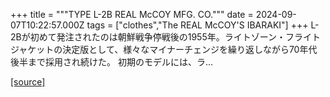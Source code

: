 +++
title = """TYPE L-2B REAL McCOY MFG. CO."""
date = 2024-09-07T10:22:57.000Z
tags = ["clothes","The REAL McCOY'S IBARAKI"]
+++
L-2Bが初めて発注されたのは朝鮮戦争停戦後の1955年。ライトゾーン・フライトジャケットの決定版として、様々なマイナーチェンジを繰り返しながら70年代後半まで採用され続けた。 初期のモデルには、ラ...

[[source]](https://the-realmccoys.ocnk.net/product/1425)
